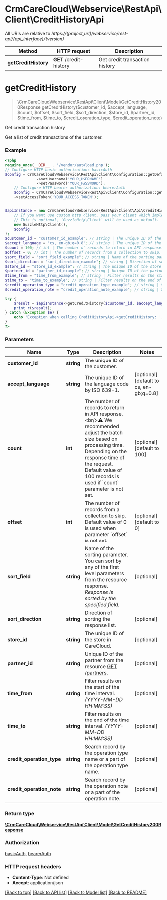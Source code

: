 # CrmCareCloud\Webservice\RestApi\Client\CreditHistoryApi

All URIs are relative to *https://{project_url}/webservice/rest-api/{api_interface}/{version}*

Method | HTTP request | Description
------------- | ------------- | -------------
[**getCreditHistory**](CreditHistoryApi.md#getcredithistory) | **GET** /credit-history | Get credit transaction history

# **getCreditHistory**
> \CrmCareCloud\Webservice\RestApi\Client\Model\GetCreditHistory200Response getCreditHistory($customer_id, $accept_language, $count, $offset, $sort_field, $sort_direction, $store_id, $partner_id, $time_from, $time_to, $credit_operation_type, $credit_operation_note)

Get credit transaction history

Get a list of credit transactions of the customer.

### Example
```php
<?php
require_once(__DIR__ . '/vendor/autoload.php');
// Configure HTTP basic authorization: basicAuth
$config = CrmCareCloud\Webservice\RestApi\Client\Configuration::getDefaultConfiguration()
              ->setUsername('YOUR_USERNAME')
              ->setPassword('YOUR_PASSWORD');
    // Configure HTTP bearer authorization: bearerAuth
    $config = CrmCareCloud\Webservice\RestApi\Client\Configuration::getDefaultConfiguration()
    ->setAccessToken('YOUR_ACCESS_TOKEN');


$apiInstance = new CrmCareCloud\Webservice\RestApi\Client\Api\CreditHistoryApi(
    // If you want use custom http client, pass your client which implements `GuzzleHttp\ClientInterface`.
    // This is optional, `GuzzleHttp\Client` will be used as default.
    new GuzzleHttp\Client(),
    $config
);
$customer_id = "customer_id_example"; // string | The unique ID of the customer.
$accept_language = "cs, en-gb;q=0.8"; // string | The unique ID of the language code by ISO 639-1.
$count = 100; // int | The number of records to return in API response. <br/>⚠️ We recommended adjust the batch size based on processing time. Depending on the response time of the request. Default value of 100 records is used if `count` parameter is not set.
$offset = 0; // int | The number of records from a collection to skip. Default value of 0 is used when parameter `offset` is not set.
$sort_field = "sort_field_example"; // string | Name of the sorting parameter. You can sort by any of the first level parameters from the resource response. *Response is sorted by the specified field.*
$sort_direction = "sort_direction_example"; // string | Direction of sorting the response list.
$store_id = "store_id_example"; // string | The unique ID of the store in CareCloud.
$partner_id = "partner_id_example"; // string | Unique ID of the partner from the resource [GET /partners](/#tag/Partners).
$time_from = "time_from_example"; // string | Filter results on the start of the time interval. *(YYYY-MM-DD HH:MM:SS)*
$time_to = "time_to_example"; // string | Filter results on the end of the time interval. *(YYYY-MM-DD HH:MM:SS)*
$credit_operation_type = "credit_operation_type_example"; // string | Search record by the operation type name or a part of the operation type name.
$credit_operation_note = "credit_operation_note_example"; // string | Search record by the operation note or a part of the operation note.

try {
    $result = $apiInstance->getCreditHistory($customer_id, $accept_language, $count, $offset, $sort_field, $sort_direction, $store_id, $partner_id, $time_from, $time_to, $credit_operation_type, $credit_operation_note);
    print_r($result);
} catch (Exception $e) {
    echo 'Exception when calling CreditHistoryApi->getCreditHistory: ', $e->getMessage(), PHP_EOL;
}
?>
```

### Parameters

Name | Type | Description  | Notes
------------- | ------------- | ------------- | -------------
 **customer_id** | **string**| The unique ID of the customer. |
 **accept_language** | **string**| The unique ID of the language code by ISO 639-1. | [optional] [default to cs, en-gb;q&#x3D;0.8]
 **count** | **int**| The number of records to return in API response. &lt;br/&gt;⚠️ We recommended adjust the batch size based on processing time. Depending on the response time of the request. Default value of 100 records is used if &#x60;count&#x60; parameter is not set. | [optional] [default to 100]
 **offset** | **int**| The number of records from a collection to skip. Default value of 0 is used when parameter &#x60;offset&#x60; is not set. | [optional] [default to 0]
 **sort_field** | **string**| Name of the sorting parameter. You can sort by any of the first level parameters from the resource response. *Response is sorted by the specified field.* | [optional]
 **sort_direction** | **string**| Direction of sorting the response list. | [optional]
 **store_id** | **string**| The unique ID of the store in CareCloud. | [optional]
 **partner_id** | **string**| Unique ID of the partner from the resource [GET /partners](/#tag/Partners). | [optional]
 **time_from** | **string**| Filter results on the start of the time interval. *(YYYY-MM-DD HH:MM:SS)* | [optional]
 **time_to** | **string**| Filter results on the end of the time interval. *(YYYY-MM-DD HH:MM:SS)* | [optional]
 **credit_operation_type** | **string**| Search record by the operation type name or a part of the operation type name. | [optional]
 **credit_operation_note** | **string**| Search record by the operation note or a part of the operation note. | [optional]

### Return type

[**\CrmCareCloud\Webservice\RestApi\Client\Model\GetCreditHistory200Response**](../Model/GetCreditHistory200Response.md)

### Authorization

[basicAuth](../../README.md#basicAuth), [bearerAuth](../../README.md#bearerAuth)

### HTTP request headers

 - **Content-Type**: Not defined
 - **Accept**: application/json

[[Back to top]](#) [[Back to API list]](../../README.md#documentation-for-api-endpoints) [[Back to Model list]](../../README.md#documentation-for-models) [[Back to README]](../../README.md)

